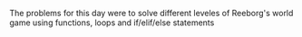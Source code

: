 The problems for this day were to solve different leveles of Reeborg's world game using functions, loops and if/elif/else statements
